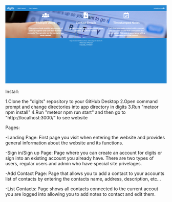 <img src="doc/landing.png">

Install:

1.Clone the "digits" repository to your GitHub Desktop
2.Open command prompt and change directories into app directory in digits
3.Run "meteor npm install"
4.Run "meteor npm run start" and then go to "http://localhost:3000/" to see website

Pages:

-Landing Page:
First page you visit when entering the website and provides general information about the website and its functions.

-Sign in/Sign up Page:
Page where you can create an account for digits or sign into an existing account you already have. There are two types of users, regular users and admin who have special site privelages.

-Add Contact Page:
Page that allows you to add a contact to your accounts list of contacts by entering the contacts name, address, description, etc...

-List Contacts:
Page shows all contacts connected to the current accout you are logged into allowing you to add notes to contact and edit them.
